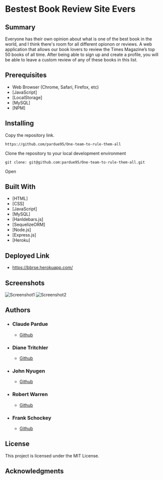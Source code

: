 # Bestest Book Review Site Evers

## Summary

Everyone has their own opinion about what is one of the best book in the world, and I think there's room for all different opionon or reviews. A web application that allows our book lovers to review the Times Magazine’s top 50 books of all time. After being able to sign up and create a profile, you will be able to leave a custom review  of any of these books in this list. 

## Prerequisites

- Web Browser (Chrome, Safari, Firefox, etc)
- [JavaScript]
- [LocalStorage]
- [MySQL]
- [NPM]


## Installing

Copy the repository link.

```
https://github.com/pardue95/One-team-to-rule-them-all
```

Clone the repository to your local development environment

```
git clone: git@github.com:pardue95/One-team-to-rule-them-all.git
```

Open 

## Built With

* [HTML]
* [CSS]
* [JavaScript]
* [MySQL]
* [Hanldebars.js]
* [SequelizeORM]
* [Node.js]
* [Express.js]
* [Heroku]

## Deployed Link

* https://bbrse.herokuapp.com/

## Screenshots

![Screenshot1](https://user-images.githubusercontent.com/85760640/148835821-2721f82f-6df1-4b6d-9208-232bc29dab92.png)
![Screenshot2](https://user-images.githubusercontent.com/85760640/148836250-157a60d9-761a-467d-a1ff-447323779fe5.png)


## Authors

* ### Claude Pardue
    - [Github](https://github.com/pardue95)
* ### Diane Tritchler
    - [Github](https://github.com/DianeTritchler)
* ### John Nyugen
    - [Github](https://github.com/JoNoC0)
* ### Robert Warren
    - [Github](https://github.com/warrenrobert127)
* ### Frank Schockey
    - [Github](https://github.com/FrankShock)


## License

This project is licensed under the MIT License.



## Acknowledgments
